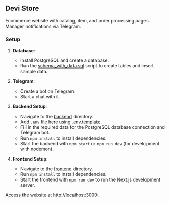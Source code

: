 ## Devi Store

Ecommerce website with catalog, item, and order processing pages. Manager notifications via Telegram.

### Setup

1. **Database**:
    - Install PostgreSQL and create a database.
    - Run the [schema_with_data.sql](sql/schema_with_data.sql) script to create tables and insert sample data.

2. **Telegram**:
    - Create a bot on Telegram.
    - Start a chat with it.

3. **Backend Setup**:
    - Navigate to the [backend](backend) directory.
    - Add `.env` file here using [.env.template](backend/.env.template).
    - Fill in the required data for the PostgreSQL database connection and Telegram bot.
    - Run `npm install` to install dependencies.
    - Start the backend with `npm start` or `npm run dev` (for development with nodemon).

4. **Frontend Setup**:
    - Navigate to the [frontend](frontend) directory.
    - Run `npm install` to install dependencies.
    - Start the frontend with `npm run dev` to run the Next.js development server.

Access the website at http://localhost:3000.
